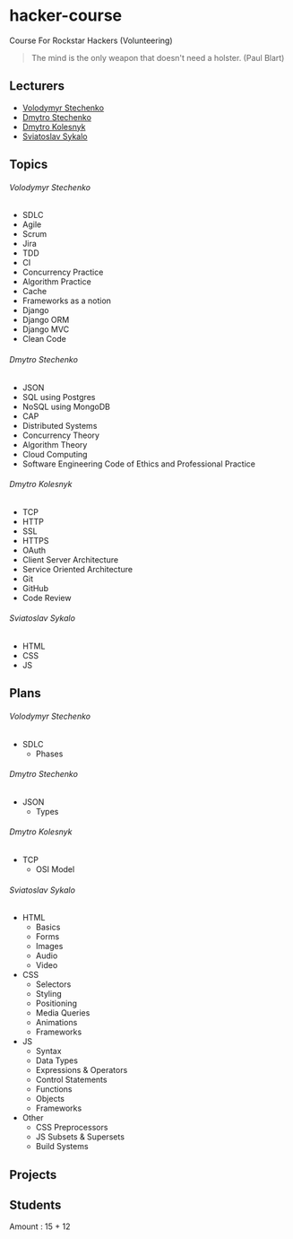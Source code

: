 # hacker-course
Course For Rockstar Hackers (Volunteering)

> The mind is the only weapon that doesn't need a holster. (Paul Blart)

## Lecturers
* [Volodymyr Stechenko](https://github.com/Leshist "GitHub Profile")
* [Dmytro Stechenko](https://github.com/d5s8 "GitHub Profile")
* [Dmytro Kolesnyk](https://github.com/kolesnyk "GitHub Profile")
* [Sviatoslav Sykalo](https://github.com/svtslvskl "GitHub Profile")

## Topics

###### Volodymyr Stechenko
* SDLC
* Agile
* Scrum
* Jira
* TDD
* CI
* Concurrency Practice
* Algorithm Practice
* Cache
* Frameworks as a notion
* Django
* Django ORM
* Django MVC
* Clean Code

###### Dmytro Stechenko
* JSON
* SQL using Postgres
* NoSQL using MongoDB
* CAP
* Distributed Systems
* Concurrency Theory
* Algorithm Theory
* Cloud Computing
* Software Engineering Code of Ethics and Professional Practice

###### Dmytro Kolesnyk
* TCP
* HTTP
* SSL
* HTTPS
* OAuth
* Client Server Architecture
* Service Oriented Architecture
* Git
* GitHub
* Code Review

###### Sviatoslav Sykalo
* HTML
* CSS
* JS

## Plans

###### Volodymyr Stechenko
* SDLC
  * Phases


###### Dmytro Stechenko
* JSON
  * Types

###### Dmytro Kolesnyk
* TCP
  * OSI Model

###### Sviatoslav Sykalo
* HTML
  * Basics
  * Forms
  * Images
  * Audio
  * Video
* CSS
  * Selectors
  * Styling
  * Positioning
  * Media Queries
  * Animations
  * Frameworks
* JS
  * Syntax
  * Data Types
  * Expressions & Operators
  * Control Statements
  * Functions
  * Objects
  * Frameworks
* Other
  * CSS Preprocessors
  * JS Subsets & Supersets
  * Build Systems

## Projects

## Students

Amount : 15 + 12
